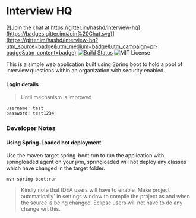 # Interview HQ

[![Join the chat at https://gitter.im/hashd/interview-hq](https://badges.gitter.im/Join%20Chat.svg)](https://gitter.im/hashd/interview-hq?utm_source=badge&utm_medium=badge&utm_campaign=pr-badge&utm_content=badge)
[![Build Status](https://travis-ci.org/hashd/interview-hq.svg?branch=master)](https://travis-ci.org/hashd/interview-hq) ![MIT License](https://img.shields.io/badge/license-MIT-blue.svg)

This is a simple web application built using Spring boot to hold a pool of interview questions within an organization with security enabled.

#### Login details

> Until mechanism is improved
```
username: test
password: test1234
```

### Developer Notes

#### Using Spring-Loaded hot deployment
Use the maven target spring-boot:run to run the application with springloaded agent on your jvm, springloaded will hot deploy any classes which have changed in the target folder.

```
mvn spring-boot:run
```

> Kindly note that IDEA users will have to enable 'Make project automatically' in settings window to compile the project as and when the source is being changed. Eclipse users will not have to do any change wrt this.
